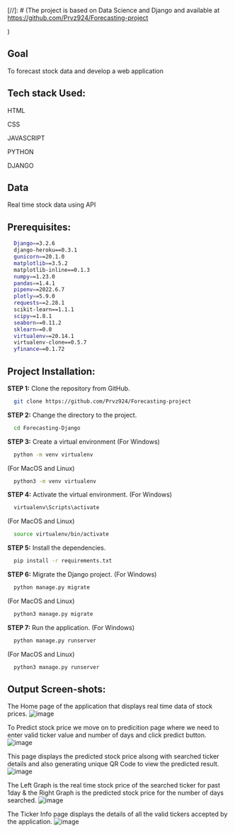 [//]: # (The project is based on Data Science and Django and available at https://github.com/Prvz924/Forecasting-project
  
)


## Goal
<p> 
  To forecast stock data and develop a web application
</p>


  
## Tech stack Used:

<p>HTML</p>
<p>CSS</p>
<p>JAVASCRIPT</p>
<p>PYTHON</p>
<p>DJANGO</p>

## Data
<p> 
  Real time stock data using API
</p>



## Prerequisites:
```bash
  Django==3.2.6
  django-heroku==0.3.1
  gunicorn==20.1.0
  matplotlib==3.5.2
  matplotlib-inline==0.1.3
  numpy==1.23.0
  pandas==1.4.1
  pipenv==2022.6.7
  plotly==5.9.0
  requests==2.28.1
  scikit-learn==1.1.1
  scipy==1.8.1
  seaborn==0.11.2
  sklearn==0.0
  virtualenv==20.14.1
  virtualenv-clone==0.5.7
  yfinance==0.1.72
```

## Project Installation:
**STEP 1:** Clone the repository from GitHub.
```bash 
  git clone https://github.com/Prvz924/Forecasting-project
```

**STEP 2:** Change the directory to the project.
```bash
  cd Forecasting-Django
```

**STEP 3:** Create a virtual environment
(For Windows)
```bash
  python -m venv virtualenv
```
(For MacOS and Linux)
```bash
  python3 -m venv virtualenv
```

**STEP 4:** Activate the virtual environment.
(For Windows)
```bash
  virtualenv\Scripts\activate
```
(For MacOS and Linux)
```bash
  source virtualenv/bin/activate
```

**STEP 5:** Install the dependencies.
```bash
  pip install -r requirements.txt
```

**STEP 6:** Migrate the Django project.
(For Windows)
```bash
  python manage.py migrate
```
(For MacOS and Linux)
```bash
  python3 manage.py migrate
```

**STEP 7:** Run the application.
(For Windows)
```bash
  python manage.py runserver
```
(For MacOS and Linux)
```bash
  python3 manage.py runserver
```


## Output Screen-shots:
The Home page of the application that displays real time data of stock prices.
![image](https://user-images.githubusercontent.com/img1.png)

To Predict stock price we move on to predicition page where we need to enter valid ticker value and number of days and click predict button.
![image](https://user-images.githubusercontent.com/img2.png)

This page displays the predicted stock price alsong with searched ticker details and also generating unique QR Code to view the predicted result.
![image](https://user-images.githubusercontent.com/img3.png)

The Left Graph is the real time stock price of the searched ticker for past 1day & the Right Graph is the predicted stock price for the number of days searched.
![image](https://user-images.githubusercontent.com/img4.png)

The Ticker Info page displays the details of all the valid tickers accepted by the application.
![image](https://user-images.githubusercontent.com/img5.png)





